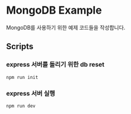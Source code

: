 # MongoDB Example

MongoDB를 사용하기 위한 예제 코드들을 작성합니다.

## Scripts

### express 서버를 돌리기 위한 db reset

```
npm run init
```

### express 서버 실행

```
npm run dev
```
